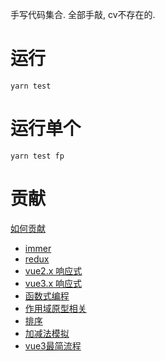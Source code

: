 手写代码集合. 全部手敲, cv不存在的.

# 运行
```shell
yarn test
```
# 运行单个
```shell
yarn test fp
```

# 贡献
[如何贡献](CONTRIBUTE_GUIDE.MD)


+   [immer](immer)
+   [redux](redux)
+   [vue2.x 响应式](vue2reactivity)
+   [vue3.x 响应式](vue3reactivity)
+   [函数式编程](fp)
+   [作用域原型相关](scope_proto)
+   [排序](sort)
+   [加减法模拟](calculator)
+   [vue3最简流程](vue3simplepoc)